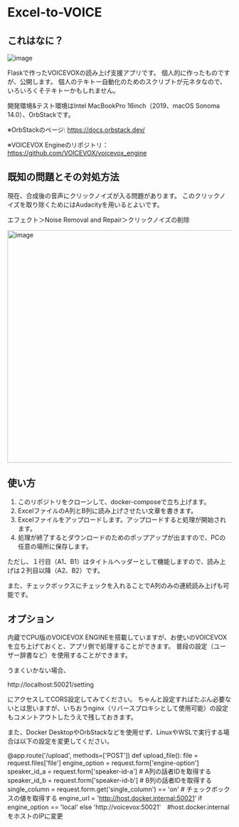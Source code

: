 # Excel-to-VOICE

## これはなに？
![image](https://github.com/limonene213u/Excel-to-VOICE/assets/57677762/cb0e4f2f-ce6c-4ee4-9627-55b828a7f522)


Flaskで作ったVOICEVOXの読み上げ支援アプリです。
個人的に作ったものですが、公開します。
個人のテキトー自動化のためのスクリプトが元ネタなので、いろいろくそテキトーかもしれません。

開発環境&テスト環境はIntel MacBookPro 16inch（2019、macOS Sonoma 14.0）、OrbStackです。

※OrbStackのページ:
https://docs.orbstack.dev/

※VOICEVOX Engineのリポジトリ：
https://github.com/VOICEVOX/voicevox_engine

## 既知の問題とその対処方法
現在、合成後の音声にクリックノイズが入る問題があります。
このクリックノイズを取り除くためにはAudacityを用いるとよいです。

エフェクト＞Noise Removal and Repair＞クリックノイズの削除

<img width="522" alt="image" src="https://github.com/limonene213u/Excel-to-VOICE/assets/57677762/51545ff3-e50b-40ce-82bd-d6f2e9395b2e">

## 使い方
 1. このリポジトリをクローンして、docker-composeで立ち上げます。
 2. ExcelファイルのA列とB列に読み上げさせたい文章を書きます。
 3. Excelファイルをアップロードします。アップロードすると処理が開始されます。
 4. 処理が終了するとダウンロードのためのポップアップが出ますので、PCの任意の場所に保存します。

ただし、１行目（A1、B1）はタイトルヘッダーとして機能しますので、読み上げは２列目以降（A2、B2）です。

また、チェックボックスにチェックを入れることでA列のみの連続読み上げも可能です。

## オプション
内蔵でCPU版のVOICEVOX ENGINEを搭載していますが、お使いのVOICEVOXを立ち上げておくと、アプリ側で処理することができます。
普段の設定（ユーザー辞書など）を使用することができます。

うまくいかない場合、

http://localhost:50021/setting

にアクセスしてCORS設定してみてください。
ちゃんと設定すればたぶん必要ないとは思いますが、いちおうnginx（リバースプロキシとして使用可能）の設定もコメントアウトしたうえで残しておきます。

また、Docker DesktopやOrbStackなどを使用せず、LinuxやWSLで実行する場合は以下の設定を変更してください。

@app.route('/upload', methods=['POST'])
def upload_file():
    file = request.files['file']
    engine_option = request.form['engine-option']
    speaker_id_a = request.form['speaker-id-a']  # A列の話者IDを取得する
    speaker_id_b = request.form['speaker-id-b']  # B列の話者IDを取得する
    single_column = request.form.get('single_column') == 'on'  # チェックボックスの値を取得する
    engine_url = 'http://host.docker.internal:50021' if engine_option == 'local' else 'http://voicevox:50021'　#host.docker.internalをホストのIPに変更
